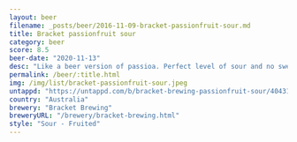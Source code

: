 ```yaml
---
layout: beer
filename: _posts/beer/2016-11-09-bracket-passionfruit-sour.md
title: Bracket passionfruit sour
category: beer
score: 8.5
beer-date: "2020-11-13"
desc: "Like a beer version of passioa. Perfect level of sour and no sweetness to make it poppy. Maybe not my favourite beer, but one of my favourite sours"
permalink: /beer/:title.html
img: /img/list/bracket-passionfruit-sour.jpeg
untappd: "https://untappd.com/b/bracket-brewing-passionfruit-sour/4043120"
country: "Australia"
brewery: "Bracket Brewing"
breweryURL: "/brewery/bracket-brewing.html"
style: "Sour - Fruited"
---
```

